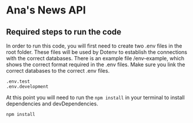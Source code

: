 # Ana's News API

## Required steps to run the code

In order to run this code, you will first need to create two .env files in the root folder. These files will be used by Dotenv to establish the connections with the correct databases. There is an example file /env-example, which shows the correct format required in the .env files. Make sure you link the correct databases to the correct .env files.

```
.env.test
.env.development
```

At this point you will need to run the `npm install` in your terminal to install dependencies and devDependencies.

```
npm install
```
